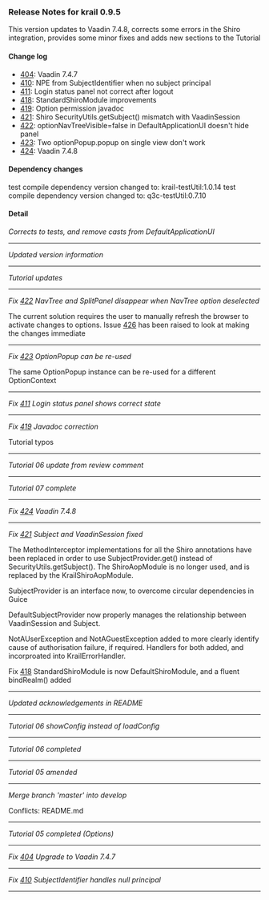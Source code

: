 ### Release Notes for krail 0.9.5

This version updates to Vaadin 7.4.8, corrects some errors in the Shiro integration, provides some minor fixes and adds new sections to the Tutorial

#### Change log

-   [404](https://github.com/davidsowerby/krail/issues/404): Vaadin 7.4.7
-   [410](https://github.com/davidsowerby/krail/issues/410): NPE from SubjectIdentifier when no subject principal
-   [411](https://github.com/davidsowerby/krail/issues/411): Login status panel not correct after logout
-   [418](https://github.com/davidsowerby/krail/issues/418): StandardShiroModule improvements
-   [419](https://github.com/davidsowerby/krail/issues/419): Option permission javadoc
-   [421](https://github.com/davidsowerby/krail/issues/421): Shiro SecurityUtils.getSubject() mismatch with VaadinSession
-   [422](https://github.com/davidsowerby/krail/issues/422): optionNavTreeVisible=false in DefaultApplicationUI doesn't hide panel
-   [423](https://github.com/davidsowerby/krail/issues/423): Two optionPopup.popup on single view don't work
-   [424](https://github.com/davidsowerby/krail/issues/424): Vaadin 7.4.8


#### Dependency changes

   test compile dependency version changed to: krail-testUtil:1.0.14
   test compile dependency version changed to: q3c-testUtil:0.7.10

#### Detail

*Corrects to tests, and remove casts from DefaultApplicationUI*


---
*Updated version information*


---
*Tutorial updates*


---
*Fix [422](https://github.com/davidsowerby/krail/issues/422) NavTree and SplitPanel disappear when NavTree option deselected*

The current solution requires the user to manually refresh the browser to activate changes to options.  Issue [426](https://github.com/davidsowerby/krail/issues/426) has been raised to look at making the changes immediate


---
*Fix [423](https://github.com/davidsowerby/krail/issues/423) OptionPopup can be re-used*

The same OptionPopup instance can be re-used for a different OptionContext


---
*Fix [411](https://github.com/davidsowerby/krail/issues/411) Login status panel shows correct state*


---
*Fix [419](https://github.com/davidsowerby/krail/issues/419) Javadoc correction*

Tutorial typos


---
*Tutorial 06 update from review comment*


---
*Tutorial 07 complete*


---
*Fix [424](https://github.com/davidsowerby/krail/issues/424) Vaadin 7.4.8*


---
*Fix [421](https://github.com/davidsowerby/krail/issues/421) Subject and VaadinSession fixed*

The MethodInterceptor implementations for all the Shiro annotations have been replaced in order to use SubjectProvider.get() instead of SecurityUtils.getSubject().  The ShiroAopModule is no longer used, and is replaced by the KrailShiroAopModule.

SubjectProvider is an interface now, to overcome circular dependencies in Guice

DefaultSubjectProvider now properly manages the relationship between VaadinSession and Subject.

NotAUserException and NotAGuestException added to more clearly identify cause of authorisation failure, if required.  Handlers for both added, and incorproated into KrailErrorHandler.

Fix [418](https://github.com/davidsowerby/krail/issues/418) StandardShiroModule is now DefaultShiroModule, and a fluent bindRealm() added


---
*Updated acknowledgements in README*


---
*Tutorial 06 showConfig instead of loadConfig*


---
*Tutorial 06 completed*


---
*Tutorial 05 amended*


---
*Merge branch 'master' into develop*

Conflicts:
	README.md


---
*Tutorial 05 completed (Options)*


---
*Fix [404](https://github.com/davidsowerby/krail/issues/404) Upgrade to Vaadin 7.4.7*


---
*Fix [410](https://github.com/davidsowerby/krail/issues/410) SubjectIdentifier handles null principal*


---
